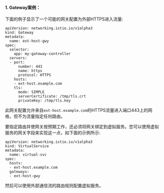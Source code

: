 #### 1. Gateway案例：

下面的例子显示了一个可能的网关配置为外部HTTPS进入流量:

```shell
apiVersion: networking.istio.io/v1alpha3
kind: Gateway
metadata:
  name: ext-host-gwy
spec:
  selector:
    app: my-gateway-controller
  servers:
  - port:
      number: 443
      name: https
      protocol: HTTPS
    hosts:
    - ext-host.example.com
    tls:
      mode: SIMPLE
      serverCertificate: /tmp/tls.crt
      privateKey: /tmp/tls.key
```

此网关配置允许来自`ext-host.example.com`的HTTPS流量进入端口443上的网格，但不为流量指定任何路由。

要指定路由并使网关按预期工作，还必须将网关绑定到虚拟服务。您可以使用虚拟服务的网关字段来实现这一点，如下面的示例所示:

```shell
apiVersion: networking.istio.io/v1alpha3
kind: VirtualService
metadata:
  name: virtual-svc
spec:
  hosts:
  - ext-host.example.com
  gateways:
  - ext-host-gwy
```

然后可以使用外部通信流的路由规则配置虚拟服务。